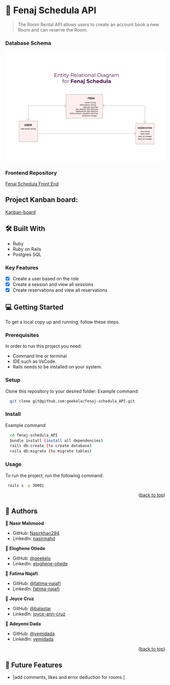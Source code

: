 <a name="readme-top"></a>
# 🏥 Fenaj Schedula API <a name="about-project"></a>

> The Room Rental API allows users to create an account book a new Room and can reserve the Room.


### Database Schema <a name="ER-diagram"></a>

<div align="center">
 <img src="./fenaj-schedula.jpg" alt="schema" width="600"  height="auto" />
  <br/>
</div>                                       

### Frontend Repository
[Fenaj Schedula Front End](https://github.com/geekelo/fenaj-schedula)

## Project Kanban board:
[Kanban-board](https://github.com/users/geekelo/projects/3)

## 🛠 Built With <a name="built-with"></a>

  <ul>
    <li>Ruby</li>
    <li>Ruby on Rails</li>
    <li>Postgres SQL</li>
  </ul>

### Key Features <a name="key-features"></a>

- [x] Create a user based on the role
- [x] Create a session and view all sessions
- [x] Create reservations and view all reservations

## 💻 Getting Started <a name="getting-started"></a>

To get a local copy up and running, follow these steps.

### Prerequisites

In order to run this project you need:

- Command line or terminal
- IDE such as VsCode.
- Rails needs to be installed on your system.

### Setup

Clone this repository to your desired folder:
Example command:

```sh
  git clone git@github.com:geekelo/fenaj-schedula_API.git
```

### Install

Example command:

```sh
  cd fenaj-schedula_API
  bundle install (install all dependencies)
  rails db:create (to create database)
  rails db:migrate (to migrate tables)

```

### Usage

To run the project, run the following command:

```sh
 rails s -p 30001

```

<p align="right">(<a href="#readme-top">back to top</a>)</p>

<!-- AUTHORS -->

## 👥 Authors <a name="authors"></a>

👤 **Nasir Mahmood**

- GitHub: [Nasirkhan294](https://github.com/Nasirkhan294)
- LinkedIn: [nasirmahd](https://www.linkedin.com/in/nasirmahd/)

👤 **Eloghene Otiede**

- GitHub: [@geekelo](https://github.com/geekelo)
- LinkedIn: [eloghene-otiede](https://www.linkedin.com/in/eloghene-otiede-b146a3232/)
  
👤 **Fatima Najafi**

- GitHub: [@fatima-najafi](https://github.com/fatima-najafi)
- LinkedIn: [fatima-najafi](https://www.linkedin.com/in/fatima-najafi/)

👤 **Joyce Cruz**

- GitHub: [@balastar](https://github.com/balatstar)
- LinkedIn: [joyce-ann-cruz](https://www.linkedin.com/in/joyce-ann-cruz-668a41a7/)

👤 **Adeyemi Dada**

- GitHub: [@yemidada](https://github.com/yemidada)
- LinkedIn: [yemidada](https://www.linkedin.com/in/yemidada/)

<p align="right">(<a href="#readme-top">back to top</a>)</p>

## 🔭 Future Features <a name="future-features"></a>

- [add comments, likes and error deduction for rooms.]